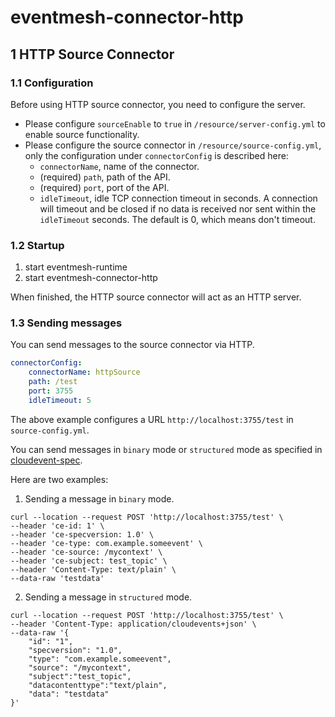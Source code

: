 # eventmesh-connector-http

## 1 HTTP Source Connector

### 1.1 Configuration

Before using HTTP source connector, you need to configure the server.
- Please configure `sourceEnable` to `true` in `/resource/server-config.yml` to enable source functionality.
- Please configure the source connector in `/resource/source-config.yml`, only the configuration under `connectorConfig` is described here:
  - `connectorName`, name of the connector.
  - (required) `path`, path of the API.
  - (required) `port`, port of the API.
  - `idleTimeout`, idle TCP connection timeout in seconds. A connection will timeout and be closed if no data is received nor sent within the `idleTimeout` seconds. The default is 0, which means don't timeout.

### 1.2 Startup

1. start eventmesh-runtime
2. start eventmesh-connector-http

When finished, the HTTP source connector will act as an HTTP server.

### 1.3 Sending messages
You can send messages to the source connector via HTTP.
```yaml
connectorConfig:
    connectorName: httpSource
    path: /test
    port: 3755
    idleTimeout: 5
```
The above example configures a URL `http://localhost:3755/test` in `source-config.yml`.

You can send messages in `binary` mode or `structured` mode as specified in [cloudevent-spec](https://github.com/cloudevents/spec/blob/v1.0.2/cloudevents/bindings/http-protocol-binding.md).

Here are two examples:

1. Sending a message in `binary` mode.
```shell
curl --location --request POST 'http://localhost:3755/test' \
--header 'ce-id: 1' \
--header 'ce-specversion: 1.0' \
--header 'ce-type: com.example.someevent' \
--header 'ce-source: /mycontext' \
--header 'ce-subject: test_topic' \
--header 'Content-Type: text/plain' \
--data-raw 'testdata'
```

2. Sending a message in `structured` mode.
```shell
curl --location --request POST 'http://localhost:3755/test' \
--header 'Content-Type: application/cloudevents+json' \
--data-raw '{
    "id": "1",
    "specversion": "1.0",
    "type": "com.example.someevent",
    "source": "/mycontext",
    "subject":"test_topic",
    "datacontenttype":"text/plain",
    "data": "testdata"
}'
```
